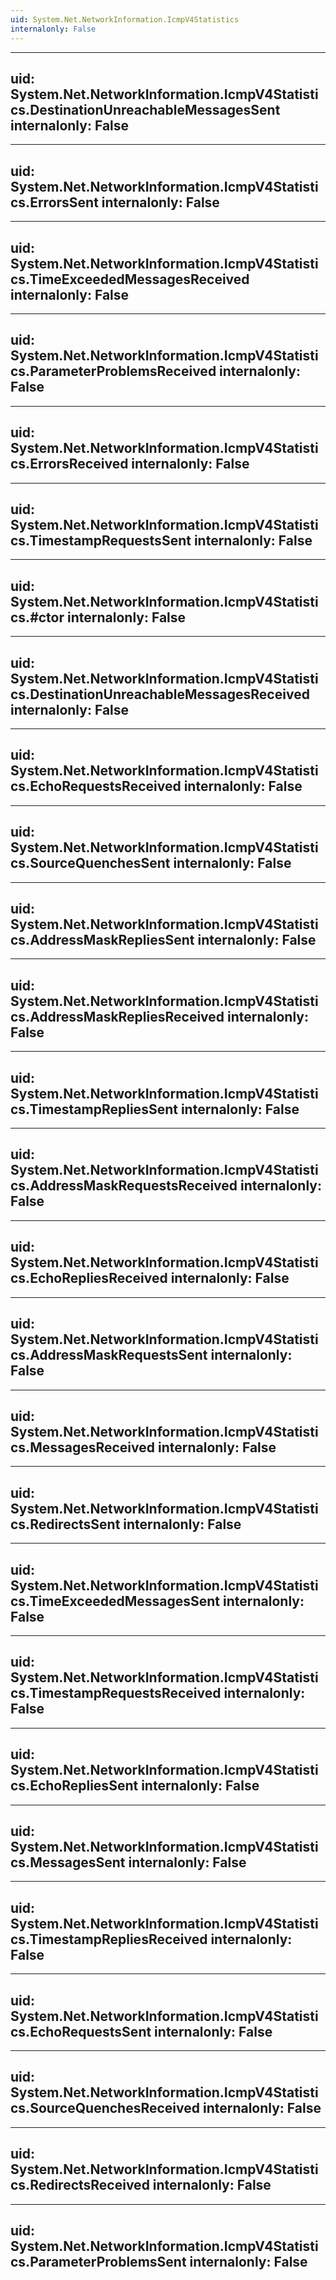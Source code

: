 ```yaml
---
uid: System.Net.NetworkInformation.IcmpV4Statistics
internalonly: False
---
```


---
uid: System.Net.NetworkInformation.IcmpV4Statistics.DestinationUnreachableMessagesSent
internalonly: False
---

---
uid: System.Net.NetworkInformation.IcmpV4Statistics.ErrorsSent
internalonly: False
---

---
uid: System.Net.NetworkInformation.IcmpV4Statistics.TimeExceededMessagesReceived
internalonly: False
---

---
uid: System.Net.NetworkInformation.IcmpV4Statistics.ParameterProblemsReceived
internalonly: False
---

---
uid: System.Net.NetworkInformation.IcmpV4Statistics.ErrorsReceived
internalonly: False
---

---
uid: System.Net.NetworkInformation.IcmpV4Statistics.TimestampRequestsSent
internalonly: False
---

---
uid: System.Net.NetworkInformation.IcmpV4Statistics.#ctor
internalonly: False
---

---
uid: System.Net.NetworkInformation.IcmpV4Statistics.DestinationUnreachableMessagesReceived
internalonly: False
---

---
uid: System.Net.NetworkInformation.IcmpV4Statistics.EchoRequestsReceived
internalonly: False
---

---
uid: System.Net.NetworkInformation.IcmpV4Statistics.SourceQuenchesSent
internalonly: False
---

---
uid: System.Net.NetworkInformation.IcmpV4Statistics.AddressMaskRepliesSent
internalonly: False
---

---
uid: System.Net.NetworkInformation.IcmpV4Statistics.AddressMaskRepliesReceived
internalonly: False
---

---
uid: System.Net.NetworkInformation.IcmpV4Statistics.TimestampRepliesSent
internalonly: False
---

---
uid: System.Net.NetworkInformation.IcmpV4Statistics.AddressMaskRequestsReceived
internalonly: False
---

---
uid: System.Net.NetworkInformation.IcmpV4Statistics.EchoRepliesReceived
internalonly: False
---

---
uid: System.Net.NetworkInformation.IcmpV4Statistics.AddressMaskRequestsSent
internalonly: False
---

---
uid: System.Net.NetworkInformation.IcmpV4Statistics.MessagesReceived
internalonly: False
---

---
uid: System.Net.NetworkInformation.IcmpV4Statistics.RedirectsSent
internalonly: False
---

---
uid: System.Net.NetworkInformation.IcmpV4Statistics.TimeExceededMessagesSent
internalonly: False
---

---
uid: System.Net.NetworkInformation.IcmpV4Statistics.TimestampRequestsReceived
internalonly: False
---

---
uid: System.Net.NetworkInformation.IcmpV4Statistics.EchoRepliesSent
internalonly: False
---

---
uid: System.Net.NetworkInformation.IcmpV4Statistics.MessagesSent
internalonly: False
---

---
uid: System.Net.NetworkInformation.IcmpV4Statistics.TimestampRepliesReceived
internalonly: False
---

---
uid: System.Net.NetworkInformation.IcmpV4Statistics.EchoRequestsSent
internalonly: False
---

---
uid: System.Net.NetworkInformation.IcmpV4Statistics.SourceQuenchesReceived
internalonly: False
---

---
uid: System.Net.NetworkInformation.IcmpV4Statistics.RedirectsReceived
internalonly: False
---

---
uid: System.Net.NetworkInformation.IcmpV4Statistics.ParameterProblemsSent
internalonly: False
---
